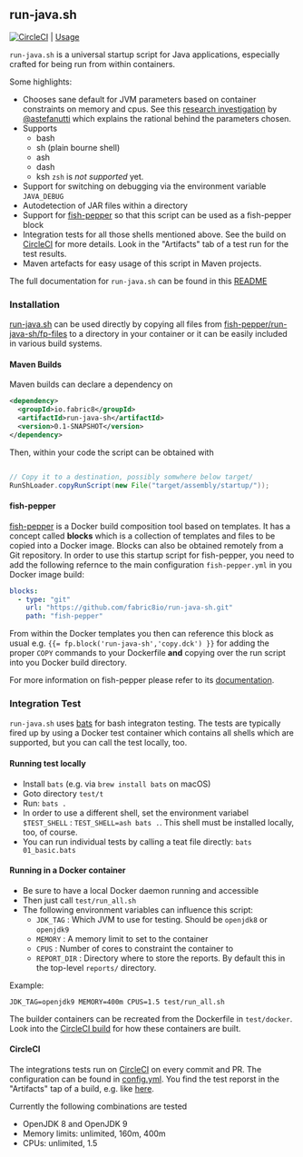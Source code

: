 ## run-java.sh

[![CircleCI](https://circleci.com/gh/fabric8io-images/run-java-sh.svg?style=svg)](https://circleci.com/gh/fabric8io-images/run-java-sh) | [Usage](fish-pepper/run-java-sh/readme.md)

`run-java.sh` is a universal startup script for Java applications, especially crafted for being run from within containers.

Some highlights:

* Chooses sane default for JVM parameters based on container constraints on memory and cpus. See this [research investigation](TUNING.md) by [@astefanutti](https://github.com/astefanutti) which explains the rational behind the parameters chosen.
* Supports
  - bash
  - sh (plain bourne shell)
  - ash
  - dash
  - ksh
  `zsh` is *not supported* yet.
* Support for switching on debugging via the environment variable `JAVA_DEBUG`
* Autodetection of JAR files within a directory
* Support for [fish-pepper](https://github.com/fabric8io-images/fish-pepper) so that this script can be used as a fish-pepper block
* Integration tests for all those shells mentioned above. See the build on [CircleCI](https://circleci.com/gh/fabric8io-images/run-java-sh) for more details. Look in the "Artifacts" tab of a test run for the test results.
* Maven artefacts for easy usage of this script in Maven projects.
 
The full documentation for `run-java.sh` can be found in this [README](fish-pepper/run-java-sh/readme.md)

### Installation

[run-java.sh](fish-pepper/run-java-sh/fp-files/run-java.sh) can be used directly by copying all files from [fish-pepper/run-java-sh/fp-files](fish-pepper/run-java-sh/fp-files) to a directory in your container or it can be easily included in various build systems.

#### Maven Builds

Maven builds can declare a dependency on

```xml
<dependency>
  <groupId>io.fabric8</groupId>
  <artifactId>run-java-sh</artifactId>
  <version>0.1-SNAPSHOT</version>
</dependency>
```

Then, within your code the script can be obtained with

```java

// Copy it to a destination, possibly somwhere below target/
RunShLoader.copyRunScript(new File("target/assembly/startup/"));
```

#### fish-pepper

[fish-pepper](https://github.com/fabric8io-images/fish-pepper) is a Docker build composition tool based on templates. It has a concept called **blocks** which is a collection of templates and files to be copied into a Docker image. Blocks can also be obtained remotely from a Git repository. In order to use this startup script for fish-pepper, you need to add the following refernce to the main configuration `fish-pepper.yml` in you Docker image build:

```yml
blocks:
  - type: "git"
    url: "https://github.com/fabric8io/run-java-sh.git"
    path: "fish-pepper"
```

From within the Docker templates you then can reference this block as usual e.g. `{{= fp.block('run-java-sh','copy.dck') }}` for adding the proper `COPY` commands to your Dockerfile **and** copying over the run script into you Docker build directory.

For more information on fish-pepper please refer to its [documentation](https://github.com/fabric8io-images/fish-pepper/README.md).


### Integration Test

`run-java.sh` uses [bats](https://github.com/sstephenson/bats) for bash integraton testing. 
The tests are typically fired up by using a Docker test container which contains all shells which are supported, but you can call the test locally, too.

#### Running test locally

* Install `bats` (e.g. via `brew install bats` on macOS)
* Goto directory `test/t`
* Run: `bats .`
* In order to use a different shell, set the environment variabel `$TEST_SHELL` : `TEST_SHELL=ash bats .`. This shell must be installed locally, too, of course.
* You can run individual tests by calling a teat file directly: `bats 01_basic.bats`

#### Running in a Docker container

* Be sure to have a local Docker daemon running and accessible
* Then just call `test/run_all.sh`
* The following environment variables can influence this script:
  - `JDK_TAG` : Which JVM to use for testing. Should be `openjdk8` or `openjdk9`
  - `MEMORY` : A memory limit to set to the container
  - `CPUS` : Number of cores to constraint the container to
  - `REPORT_DIR` : Directory where to store the reports. By default this in the top-level `reports/` directory. 

Example:

```
JDK_TAG=openjdk9 MEMORY=400m CPUS=1.5 test/run_all.sh
```

The builder containers can be recreated from the Dockerfile in `test/docker`. Look into the [CircleCI build](.circleci/config.yml) for how these containers are built.

#### CircleCI

The integrations tests run on [CircleCI](https://circleci.com/) on every commit and PR. The configuration can be found in [config.yml](.circleci/config.yml). You find the test reporst in the "Artifacts" tap of a build, e.g. like [here](https://circleci.com/gh/fabric8io-images/run-java-sh/127#artifacts/containers/0).

Currently the following combinations are tested

* OpenJDK 8 and OpenJDK 9
* Memory limits: unlimited, 160m, 400m
* CPUs: unlimited, 1.5

